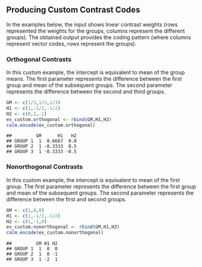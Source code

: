 
## Producing Custom Contrast Codes

In the examples below, the input shows linear contrast weights (rows represented the weights for the groups, columns represent the different groups). The obtained output provides the coding pattern (where columns represent vector codes, rows represent the groups).

### Orthogonal Contrasts

In this custom example, the intercept is equivalent to mean of the group means. The first parameter represents the difference between the first group and mean of the subsequent groups. The second parameter represents the difference between the second and third groups.


```r
GM <- c(1/3,1/3,1/3)
H1 <- c(1,-1/2,-1/2)
H2 <- c(0,1,-1)
ex_custom.orthogonal <- rbind(GM,H1,H2)
calm.encode(ex_custom.orthogonal)
```

```
##         GM      H1   H2
## GROUP 1  1  0.6667  0.0
## GROUP 2  1 -0.3333  0.5
## GROUP 3  1 -0.3333 -0.5
```

### Nonorthogonal Contrasts

In this custom example, the intercept is equivalent to mean of the first group. The first parameter represents the difference between the first group and mean of the subsequent groups. The second parameter represents the difference between the first and second groups.


```r
GM <- c(1,0,0)
H1 <- c(1,-1/2,-1/2)
H2 <- c(1,-1,0)
ex_custom.nonorthogonal <- rbind(GM,H1,H2)
calm.encode(ex_custom.nonorthogonal)
```

```
##         GM H1 H2
## GROUP 1  1  0  0
## GROUP 2  1  0 -1
## GROUP 3  1 -2  1
```
